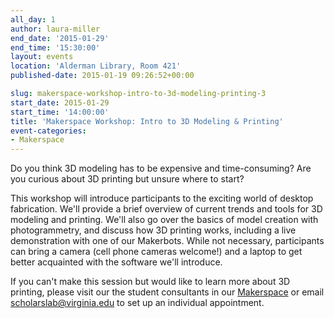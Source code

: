 ```yaml
---
all_day: 1
author: laura-miller
end_date: '2015-01-29'
end_time: '15:30:00'
layout: events
location: 'Alderman Library, Room 421'
published-date: 2015-01-19 09:26:52+00:00

slug: makerspace-workshop-intro-to-3d-modeling-printing-3
start_date: 2015-01-29
start_time: '14:00:00'
title: 'Makerspace Workshop: Intro to 3D Modeling & Printing'
event-categories:
- Makerspace
---
```


Do you think 3D modeling has to be expensive and time-consuming? Are you curious about 3D printing but unsure where to start?

This workshop will introduce participants to the exciting world of desktop fabrication. We'll provide a brief overview of current trends and tools for 3D modeling and printing. We'll also go over the basics of model creation with photogrammetry, and discuss how 3D printing works, including a live demonstration with one of our Makerbots. While not necessary, participants can bring a camera (cell phone cameras welcome!) and a laptop to get better acquainted with the software we'll introduce.

If you can't make this session but would like to learn more about 3D printing, please visit our the student consultants in our [Makerspace](http://scholarslab.org/makerspace/) or email [scholarslab@virginia.edu](mailto:scholarslab@virginia.edu) to set up an individual appointment.
